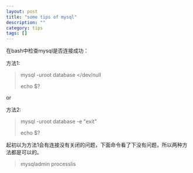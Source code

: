 ```yaml
---
layout: post 
title: "some tips of mysql"
description: ""
category: tips
tags: []
---
```


在bash中检查mysql是否连接成功：

方法1:
> mysql -uroot database </dev/null
>
> echo $?

or

方法2:
> mysql -uroot database -e "exit"
>
> echo $?

起初以为方法1会有连接没有关闭的问题，下面命令看了下没有问题，所以两种方法都是可以的。
> mysqladmin processlis

